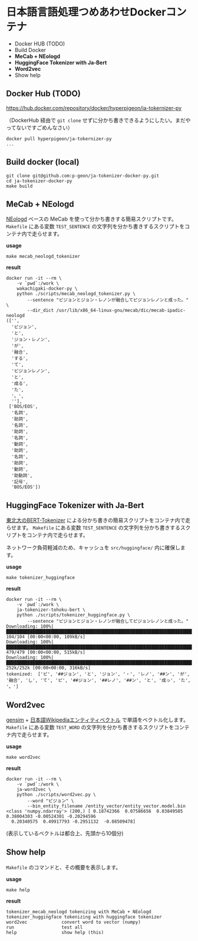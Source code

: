 # 日本語言語処理つめあわせDockerコンテナ

- Docker HUB (TODO)
- Build Docker
- **MeCab + NEologd**
- **HuggingFace Tokenizer with Ja-Bert**
- **Word2vec**
- Show help

## Docker Hub (TODO)

https://hub.docker.com/repository/docker/hyperpigeon/ja-tokernizer-py

（DockerHub 経由で `git clone` せずに分かち書きできるようにしたい。まだやってないですごめんなさい）

```
docker pull hyperpigeon/ja-tokernizer-py
...
```


## Build docker (local)

```
git clone git@github.com:p-geon/ja-tokenizer-docker-py.git
cd ja-tokenizer-docker-py
make build
```


## MeCab + NEologd

[NEologd](https://github.com/neologd/mecab-ipadic-neologd) ベースの MeCab を使って分かち書きする簡易スクリプトです。
`Makefile` にある変数 `TEST_SENTENCE` の文字列を分かち書きするスクリプトをコンテナ内で走らせます。

**usage**

```
make mecab_neologd_tokenizer
```

**result**

```
docker run -it --rm \
	-v `pwd`:/work \
	wakachigaki-docker-py \
	python ./scripts/mecab_neologd_tokenizer.py \
		--sentence "ピジョンとジョン・レノンが融合してピジョンレノンと成った。" \
		--dir_dict /usr/lib/x86_64-linux-gnu/mecab/dic/mecab-ipadic-neologd
(['',
  'ピジョン',
  'と',
  'ジョン・レノン',
  'が',
  '融合',
  'する',
  'て',
  'ピジョンレノン',
  'と',
  '成る',
  'た',
  '。',
  ''],
 ['BOS/EOS',
  '名詞',
  '助詞',
  '名詞',
  '助詞',
  '名詞',
  '動詞',
  '助詞',
  '名詞',
  '助詞',
  '動詞',
  '助動詞',
  '記号',
  'BOS/EOS'])
```


## HuggingFace Tokenizer with Ja-Bert

[東北大のBERT-Tokenizer](https://huggingface.co/cl-tohoku/bert-base-japanese) による分かち書きの簡易スクリプトをコンテナ内で走らせます。
`Makefile` にある変数 `TEST_SENTENCE` の文字列を分かち書きするスクリプトをコンテナ内で走らせます。

ネットワーク負荷軽減のため、キャッシュを `src/huggingface/` 内に確保します。

**usage**

```
make tokenizer_huggingface
```

**result**

```
docker run -it --rm \
	-v `pwd`:/work \
	ja-tokenizer-tohoku-bert \
	python ./scripts/tokenizer_huggingface.py \
		--sentence "ピジョンとジョン・レノンが融合してピジョンレノンと成った。"
Downloading: 100%|█████████████████████████████████████████████████████████████████████████████████████████████████████████████████████████████████████████████| 104/104 [00:00<00:00, 109kB/s]
Downloading: 100%|█████████████████████████████████████████████████████████████████████████████████████████████████████████████████████████████████████████████| 479/479 [00:00<00:00, 515kB/s]
Downloading: 100%|███████████████████████████████████████████████████████████████████████████████████████████████████████████████████████████████████████████| 252k/252k [00:00<00:00, 316kB/s]
tokenized:  ['ピ', '##ジョン', 'と', 'ジョン', '・', 'レノ', '##ン', 'が', '融合', 'し', 'て', 'ピ', '##ジョン', '##レノ', '##ン', 'と', '成っ', 'た', '。']
```


## Word2vec

[gensim](https://radimrehurek.com/gensim/) + [日本語Wikipediaエンティティベクトル](http://www.cl.ecei.tohoku.ac.jp/~m-suzuki/jawiki_vector/) で単語をベクトル化します。
`Makefile` にある変数 `TEST_WORD` の文字列を分かち書きするスクリプトをコンテナ内で走らせます。

**usage**

```
make word2vec
```

**result**

```
docker run -it --rm \
	-v `pwd`:/work \
	ja-word2vec \
	python ./scripts/word2vec.py \
		--word "ピジョン" \
		--bin_entity_filename /entity_vector/entity_vector.model.bin
<class 'numpy.ndarray'> (200,) [ 0.18742366  0.07586656  0.03849505  0.38004303 -0.00524301 -0.20294596
  0.20340575  0.49917793 -0.2951132  -0.08509478]
```

(表示しているベクトルは都合上、先頭から10個分)


## Show help

`Makefile` のコマンドと、その概要を表示します。

**usage**

```
make help
```

**result**

```
tokenizer_mecab_neologd tokenizing with MeCab + NEologd
tokenizer_huggingface tokenizing with huggingface tokenizer
word2vec             convert word to vector (numpy)
run                  test all
help                 show help (this)
```
